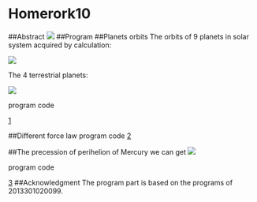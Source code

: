 # Homerork10

##Abstract
![](http://e.hiphotos.baidu.com/zhidao/wh%3D600%2C800/sign=863135daf1d3572c66b794daba234f1f/e7cd7b899e510fb383c415a4da33c895d1430c27.jpg)
##Program
##Planets orbits
The orbits of 9 planets in solar system acquired by calculation: 

![](https://github.com/guoxiaowhu/computationalphysics_N2013301020099/raw/master/solar%20system.png)

The 4 terrestrial planets:

![](https://github.com/guoxiaowhu/computationalphysics_N2013301020099/raw/master/solar%20system%201.png)

program code 

[1](https://github.com/lipu02/computationalphysics_N2014301020076/blob/master/Homework10/Homework10-1.py)

##Different force law
program code
[2](https://github.com/lipu02/computationalphysics_N2014301020076/blob/master/Homework10/Homework10-2.py)

##The precession of perihelion of Mercury
we can get
![](https://github.com/guoxiaowhu/computationalphysics_N2013301020099/raw/master/Mercury.png)

program code

[3](https://github.com/lipu02/computationalphysics_N2014301020076/blob/master/Homework10/Homework10-3.py)
##Acknowledgment
The program part is based on the programs of 2013301020099.
